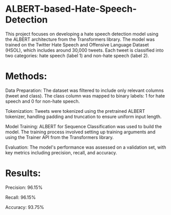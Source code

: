 # ALBERT-based-Hate-Speech-Detection

This project focuses on developing a hate speech detection model using the ALBERT architecture from the Transformers library. The model was trained on the Twitter Hate Speech and Offensive Language Dataset (HSOL), which includes around 30,000 tweets. Each tweet is classified into two categories: hate speech (label 1) and non-hate speech (label 2).

# Methods:

Data Preparation: The dataset was filtered to include only relevant columns (tweet and class). The class column was mapped to binary labels: 1 for hate speech and 0 for non-hate speech.

Tokenization: Tweets were tokenized using the pretrained ALBERT tokenizer, handling padding and truncation to ensure uniform input length.

Model Training: ALBERT for Sequence Classification was used to build the model. The training process involved setting up training arguments and using the Trainer API from the Transformers library.

Evaluation: The model's performance was assessed on a validation set, with key metrics including precision, recall, and accuracy.

# Results:

Precision: 96.15%

Recall: 96.15%

Accuracy: 93.75%

